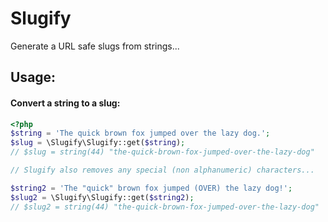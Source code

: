 Slugify
===========

Generate a URL safe slugs from strings...

## Usage:

#### Convert a string to a slug:

```php
<?php
$string = 'The quick brown fox jumped over the lazy dog.';
$slug = \Slugify\Slugify::get($string);
// $slug = string(44) "the-quick-brown-fox-jumped-over-the-lazy-dog"

// Slugify also removes any special (non alphanumeric) characters...

$string2 = 'The "quick" brown fox jumped (OVER) the lazy dog!';
$slug2 = \Slugify\Slugify::get($string2);
// $slug2 = string(44) "the-quick-brown-fox-jumped-over-the-lazy-dog"
```
